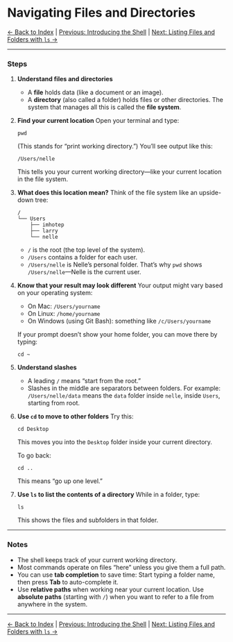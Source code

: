 # Navigating Files and Directories

[← Back to Index](README.md) | [Previous: Introducing the Shell](unix-shell-basics-pwd-ls-lv2.md) | [Next: Listing Files and Folders with `ls` →](unix-shell-basics-pwd-ls-lv4.md)

---

### Steps

1. **Understand files and directories**

   * A **file** holds data (like a document or an image).
   * A **directory** (also called a folder) holds files or other directories.
     The system that manages all this is called the **file system**.

2. **Find your current location**
   Open your terminal and type:

   ```
   pwd
   ```

   (This stands for “print working directory.”)
   You’ll see output like this:

   ```
   /Users/nelle
   ```

   This tells you your current working directory—like your current location in the file system.

3. **What does this location mean?**
   Think of the file system like an upside-down tree:

   ```
   /
   └── Users
       ├── imhotep
       ├── larry
       └── nelle
   ```

   * `/` is the root (the top level of the system).
   * `/Users` contains a folder for each user.
   * `/Users/nelle` is Nelle’s personal folder.
     That’s why `pwd` shows `/Users/nelle`—Nelle is the current user.

4. **Know that your result may look different**
   Your output might vary based on your operating system:

   * On Mac: `/Users/yourname`
   * On Linux: `/home/yourname`
   * On Windows (using Git Bash): something like `/c/Users/yourname`

   If your prompt doesn’t show your home folder, you can move there by typing:

   ```
   cd ~
   ```

5. **Understand slashes**

   * A leading `/` means “start from the root.”
   * Slashes in the middle are separators between folders.
     For example:
     `/Users/nelle/data` means the `data` folder inside `nelle`, inside `Users`, starting from root.

6. **Use `cd` to move to other folders**
   Try this:

   ```
   cd Desktop
   ```

   This moves you into the `Desktop` folder inside your current directory.

   To go back:

   ```
   cd ..
   ```

   This means “go up one level.”

7. **Use `ls` to list the contents of a directory**
   While in a folder, type:

   ```
   ls
   ```

   This shows the files and subfolders in that folder.

---

### Notes

* The shell keeps track of your current working directory.
* Most commands operate on files “here” unless you give them a full path.
* You can use **tab completion** to save time:
  Start typing a folder name, then press **Tab** to auto-complete it.
* Use **relative paths** when working near your current location.
  Use **absolute paths** (starting with `/`) when you want to refer to a file from anywhere in the system.

---

[← Back to Index](README.md) | [Previous: Introducing the Shell](unix-shell-basics-pwd-ls-lv2.md) | [Next: Listing Files and Folders with `ls` →](unix-shell-basics-pwd-ls-lv4.md)

